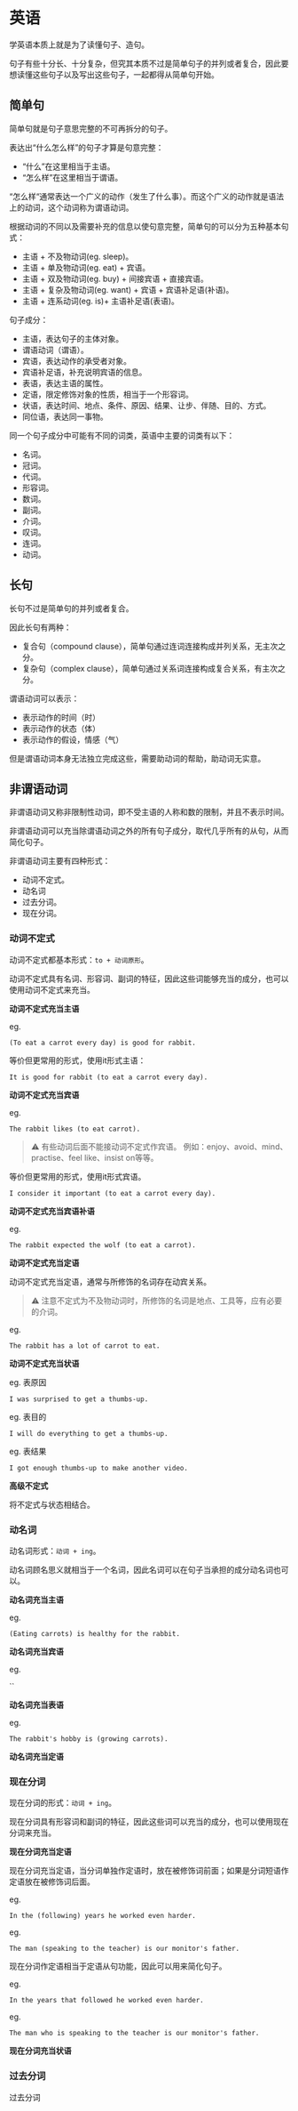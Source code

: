 
# 英语

学英语本质上就是为了读懂句子、造句。

句子有些十分长、十分复杂，但究其本质不过是简单句子的并列或者复合，因此要想读懂这些句子以及写出这些句子，一起都得从简单句开始。

## 简单句

简单句就是句子意思完整的不可再拆分的句子。

表达出“什么怎么样”的句子才算是句意完整：
- “什么”在这里相当于主语。
- “怎么样”在这里相当于谓语。

“怎么样“通常表达一个广义的动作（发生了什么事）。而这个广义的动作就是语法上的动词，这个动词称为谓语动词。

根据动词的不同以及需要补充的信息以使句意完整，简单句的可以分为五种基本句式：
- 主语 + 不及物动词(eg. sleep)。
- 主语 + 单及物动词(eg. eat) + 宾语。
- 主语 + 双及物动词(eg. buy) + 间接宾语 + 直接宾语。
- 主语 + 复杂及物动词(eg. want) + 宾语 + 宾语补足语(补语)。
- 主语 + 连系动词(eg. is)+ 主语补足语(表语)。

句子成分：
- 主语，表达句子的主体对象。
- 谓语动词（谓语）。
- 宾语，表达动作的承受者对象。
- 宾语补足语，补充说明宾语的信息。
- 表语，表达主语的属性。
- 定语，限定修饰对象的性质，相当于一个形容词。
- 状语，表达时间、地点、条件、原因、结果、让步、伴随、目的、方式。
- 同位语，表达同一事物。



同一个句子成分中可能有不同的词类，英语中主要的词类有以下：
- 名词。
- 冠词。
- 代词。
- 形容词。
- 数词。
- 副词。
- 介词。
- 叹词。
- 连词。
- 动词。

## 长句

长句不过是简单句的并列或者复合。

因此长句有两种：
- 复合句（compound clause），简单句通过连词连接构成并列关系，无主次之分。
- 复杂句（complex clause），简单句通过关系词连接构成复合关系，有主次之分。






谓语动词可以表示：
- 表示动作的时间（时）
- 表示动作的状态（体）
- 表示动作的假设，情感（气）

但是谓语动词本身无法独立完成这些，需要助动词的帮助，助动词无实意。


## 非谓语动词

非谓语动词又称非限制性动词，即不受主语的人称和数的限制，并且不表示时间。

非谓语动词可以充当除谓语动词之外的所有句子成分，取代几乎所有的从句，从而简化句子。


非谓语动词主要有四种形式：
- 动词不定式。
- 动名词
- 过去分词。
- 现在分词。


### 动词不定式

动词不定式都基本形式：`to + 动词原形`。

动词不定式具有名词、形容词、副词的特征，因此这些词能够充当的成分，也可以使用动词不定式来充当。

**动词不定式充当主语**

eg.

`(To eat a carrot every day) is good for rabbit.`

等价但更常用的形式，使用it形式主语：

`It is good for rabbit (to eat a carrot every day).`


**动词不定式充当宾语**

eg.

`The rabbit likes (to eat carrot).`

> :warning: 有些动词后面不能接动词不定式作宾语。
> 例如：enjoy、avoid、mind、practise、feel like、insist on等等。

等价但更常用的形式，使用it形式宾语。

`I consider it important (to eat a carrot every day).`


**动词不定式充当宾语补语**

eg.

`The rabbit expected the wolf (to eat a carrot).`



**动词不定式充当定语**

动词不定式充当定语，通常与所修饰的名词存在动宾关系。
> :warning: 注意不定式为不及物动词时，所修饰的名词是地点、工具等，应有必要的介词。

eg.

`The rabbit has a lot of carrot to eat.`

**动词不定式充当状语**

eg. 表原因

`I was surprised to get a thumbs-up.`

eg. 表目的

`I will do everything to get a thumbs-up.`

eg. 表结果

`I got enough thumbs-up to make another video.`


**高级不定式**

将不定式与状态相结合。



### 动名词

动名词形式：`动词 + ing`。

动名词顾名思义就相当于一个名词，因此名词可以在句子当承担的成分动名词也可以。

**动名词充当主语**

eg.

`(Eating carrots) is healthy for the rabbit.`

**动名词充当宾语**

eg.

``


**动名词充当表语**

eg.

`The rabbit's hobby is (growing carrots).`


**动名词充当定语**

 


### 现在分词

现在分词的形式：`动词 + ing`。

现在分词具有形容词和副词的特征，因此这些词可以充当的成分，也可以使用现在分词来充当。

**现在分词充当定语**

现在分词充当定语，当分词单独作定语时，放在被修饰词前面；如果是分词短语作定语放在被修饰词后面。

eg.

`In the (following) years he worked even harder.`

eg. 

`The man (speaking to the teacher) is our monitor's father.`

现在分词作定语相当于定语从句功能，因此可以用来简化句子。

eg.

`In the years that followed he worked even harder.`

eg.

`The man who is speaking to the teacher is our monitor's father.`



**现在分词充当状语**

### 过去分词

过去分词





